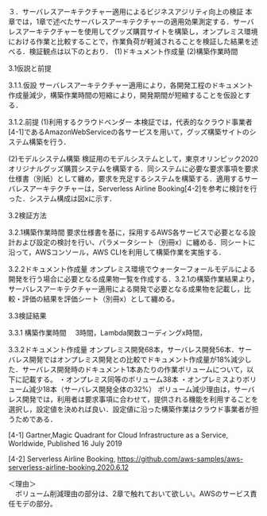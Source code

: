 ３．サーバレスアーキテクチャー適用によるビジネスアジリティ向上の検証
本章では，1章で述べたサーバレスアーキテクチャーの適用効果測定する．サーバレスアーキテクチャーを使用してグッズ購買サイトを構築し，オンプレミス環境における作業と比較することで，作業負荷が軽減されることを検証した結果を述べる．検証観点は以下のとおり．
(1)ドキュメント作成量
(2)構築作業時間

3.1仮説と前提

3.1.1.仮設
サーバレスアーキテクチャー適用により，各開発工程のドキュメント作成量減少，構築作業時間の短縮により，開発期間が短縮することを仮設とする．

3.1.2.前提
(1)利用するクラウドベンダー
本検証では，代表的なクラウド事業者[4-1]であるAmazonWebServiceの各サービスを用いて，グッズ構築サイトのシステム構築を行う．

(2)モデルシステム構築
検証用のモデルシステムとして，東京オリンピック2020オリジナルグッズ購買システムを構築する．同システムに必要な要求事項を要求仕様書（別紙）として纏め，要求を充足するシステムを構築する．適用するサーバレスアーキテクチャーは，Serverless Airline Booking[4-2]を参考に検討を行った．システム構成は図xに示す．

3.2検証方法

3.2.1構築作業時間
要求仕様書を基に，採用するAWS各サービスで必要となる設計および設定の検討を行い、パラメータシート（別冊x）に纏める．同シートに沿って，AWSコンソール，AWS CLIを利用して構築作業を実施する．

3.2.2ドキュメント作成量
オンプレミス環境でウォーターフォールモデルによる開発を行う場合に必要となる成果物一覧を作成する．3.2.1の構築作業結果より，サーバレスアーキテクチャー適用による開発で必要となる成果物を記載し，比較・評価の結果を評価シート（別冊x）として纏める。

3.3検証結果

3.3.1 構築作業時間
　3時間，Lambda関数コーディングx時間，

3.3.2ドキュメント作成量
オンプレミス開発68本，サーバレス開発56本．サーバレス開発ではオンプレミス開発との比較でドキュメント作成量が18%減少した．サーバレス開発時のドキュメント1本あたりの作業ボリュームについて，以下に記載する。
・オンプレミス同等のボリューム38本
・オンプレミスよりボリューム減少18本（サーバレス開発全体の32%）
ボリューム減少理由は，サーバレス開発では，利用者は要求事項に合わせて，提供される機能を利用することを選択し，設定値を決めれば良い．設定値に沿った構築作業はクラウド事業者が担うためである．


[4-1] Gartner,Magic Quadrant for Cloud
Infrastructure as a Service, Worldwide, Published 16 July 2019

[4-2] Serverless Airline Booking,
https://github.com/aws-samples/aws-serverless-airline-booking,2020.6.12  

＜理由＞  
　ボリューム削減理由の部分は、2章で触れておいて欲しい。AWSのサービス責任モデの部分。

